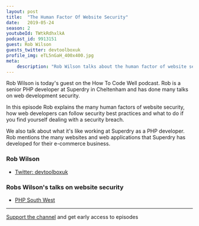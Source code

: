 ```yaml
---
layout: post
title:  "The Human Factor Of Website Security"
date:   2019-05-24
season: 2
youtubeId: TWtkRdhxlkA
podcast_id: 9913151
guest: Rob Wilson
guests_twitter: devtoolboxuk
profile_img: eTL5nGaH_400x400.jpg
meta:
    description: "Rob Wilson talks about the human factor of website security on the How To Code Well podcast"
---
```


Rob Wilson is today's guest on the How To Code Well podcast. Rob is a senior PHP developer at Superdry in Cheltenham and has done many talks on web development security.

In this episode Rob explains the many human factors of website security, how web developers can follow security best practices and what to do if you find yourself dealing with a security breach.

We also talk about what it's like working at Superdry as a PHP developer. Rob mentions the many websites and web applications that Superdry has developed for their e-commerce business.
### Rob Wilson
- [Twitter: devtoolboxuk](https://twitter.com/devtoolboxuk) 

### Robs Wilson's talks on website security
- [PHP South West](https://youtu.be/4c-c8qUWve8) 

-------------------------------

[Support the channel](https://www.patreon.com/howToCodeWell) and get early access to episodes
